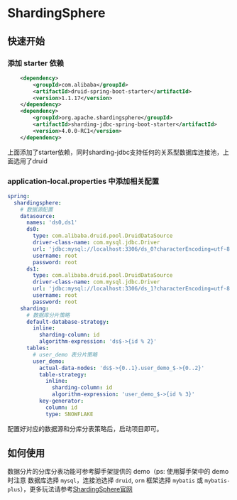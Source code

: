 # ShardingSphere

## 快速开始

### 添加 starter 依赖

```xml
    <dependency>
        <groupId>com.alibaba</groupId>
        <artifactId>druid-spring-boot-starter</artifactId>
        <version>1.1.17</version>
    </dependency>
    <dependency>
        <groupId>org.apache.shardingsphere</groupId>
        <artifactId>sharding-jdbc-spring-boot-starter</artifactId>
        <version>4.0.0-RC1</version>
    </dependency>
```
上面添加了starter依赖，同时sharding-jdbc支持任何的关系型数据库连接池，上面选用了druid

### application-local.properties 中添加相关配置

```yaml
spring:
  shardingsphere:
    # 数据源配置
    datasource:
      names: 'ds0,ds1'
      ds0:
        type: com.alibaba.druid.pool.DruidDataSource
        driver-class-name: com.mysql.jdbc.Driver
        url: 'jdbc:mysql://localhost:3306/ds_0?characterEncoding=utf-8'
        username: root
        password: root
      ds1:
        type: com.alibaba.druid.pool.DruidDataSource
        driver-class-name: com.mysql.jdbc.Driver
        url: 'jdbc:mysql://localhost:3306/ds_1?characterEncoding=utf-8'
        username: root
        password: root
    sharding:
      # 数据库分片策略
      default-database-strategy:
        inline:
          sharding-column: id
          algorithm-expression: 'ds$->{id % 2}'
      tables:
        # user_demo 表分片策略
        user_demo:
          actual-data-nodes: 'ds$->{0..1}.user_demo_$->{0..2}'
          table-strategy:
            inline:
              sharding-column: id
              algorithm-expression: 'user_demo_$->{id % 3}'
          key-generator:
            column: id
            type: SNOWFLAKE
```
配置好对应的数据源和分库分表策略后，启动项目即可。

## 如何使用
数据分片的分库分表功能可参考脚手架提供的 demo（ps: 使用脚手架中的 demo 时注意 数据库选择 `mysql`，连接池选择 `druid`, `orm` 框架选择 `mybatis` 或 `mybatis-plus`），更多玩法请参考[ShardingSphere官网](https://shardingsphere.apache.org/document/current/cn/overview/)
